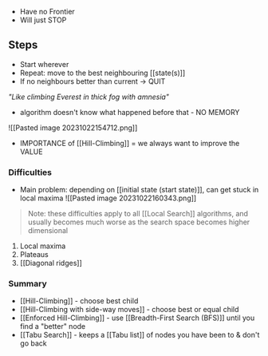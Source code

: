 - Have no Frontier
- Will just STOP

## Steps
- Start wherever
- Repeat: move to the best neighbouring [[state(s)]]
- If no neighbours better than current → QUIT


*"Like climbing Everest in thick fog with amnesia"*
- algorithm doesn't know what happened before that - NO MEMORY

![[Pasted image 20231022154712.png]]
- IMPORTANCE of [[Hill-Climbing]] = we always want to improve the VALUE

### Difficulties
- Main problem: depending on [[initial state (start state)]], can get stuck in local maxima
![[Pasted image 20231022160343.png]]
> Note: these difficulties apply to all [[Local Search]] algorithms, and usually becomes much worse as the search space becomes higher dimensional
1. Local maxima
2. Plateaus
3. [[Diagonal ridges]]

### Summary
- [[Hill-Climbing]] - choose best child
- [[Hill-Climbing with side-way moves]] - choose best or equal child
- [[Enforced Hill-Climbing]] - use [[Breadth-First Search (BFS)]] until you find a "better" node
- [[Tabu Search]] - keeps a [[Tabu list]] of nodes you have been to & don't go back